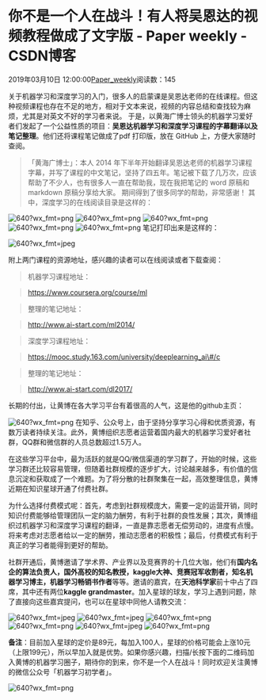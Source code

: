 
# 你不是一个人在战斗！有人将吴恩达的视频教程做成了文字版 - Paper weekly - CSDN博客


2019年03月10日 12:00:00[Paper_weekly](https://me.csdn.net/c9Yv2cf9I06K2A9E)阅读数：145


关于机器学习和深度学习的入门，很多人的启蒙课是吴恩达老师的在线课程。但这种视频课程也存在不足的地方，相对于文本来说，视频的内容总结和查找较为麻烦，尤其是对英文不好的学习者来说。
于是，以黄海广博士领头的机器学习爱好者们发起了一个公益性质的项目：**吴恩达机器学习和深度学习课程的字幕翻译以及笔记整理**。他们还将课程笔记做成了pdf 打印版，放在 GitHub 上，方便大家随时查阅。

> 「黄海广博士」：本人 2014 年下半年开始翻译吴恩达老师的机器学习课程字幕，并写了课程的中文笔记，坚持了四五年。笔记被下载了几万次，应该帮助了不少人，也有很多人一直在帮助我，现在我把笔记的 word 原稿和 markdown 原稿分享给大家。
> 期间得到了很多同学的帮助，非常感谢！
其中，深度学习的在线阅读目录是这样的：

![640?wx_fmt=png](https://ss.csdn.net/p?https://mmbiz.qpic.cn/mmbiz_png/ZVbHwHpkByicBCDDBBLW8RDoTnia7uHkpWtPxlRxkD1ClyUtQTpDdKSPmFWvtjrD4Xntg9MiaNQw2I26libwDuIeeA/640?wx_fmt=png)
![640?wx_fmt=png](https://ss.csdn.net/p?https://mmbiz.qpic.cn/mmbiz_png/ZVbHwHpkByicBCDDBBLW8RDoTnia7uHkpWwTY7kE8EK2ia0Sans5TkeQBWkvTm8nfsI3XMHtanZBXh8RicdHycWh1w/640?wx_fmt=png)
![640?wx_fmt=png](https://ss.csdn.net/p?https://mmbiz.qpic.cn/mmbiz_png/ZVbHwHpkByicBCDDBBLW8RDoTnia7uHkpWb81nUpicVuLhjhpjZ5YqUI5TgG1tE3b4d0eOOYRbiaI6OShtsvg1vOug/640?wx_fmt=png)
![640?wx_fmt=png](https://ss.csdn.net/p?https://mmbiz.qpic.cn/mmbiz_png/ZVbHwHpkByicBCDDBBLW8RDoTnia7uHkpWAd6A6N7P5icmxqWAS75OLzTOEiapB19wzI4nr6PPO8xicWMU2zrlnojPQ/640?wx_fmt=png)
![640?wx_fmt=png](https://ss.csdn.net/p?https://mmbiz.qpic.cn/mmbiz_png/ZVbHwHpkByicBCDDBBLW8RDoTnia7uHkpWEGtSzx7TU1UfKMJXnlqR4FibLyGRIpwXPpbVuBKkNn7jTz5EWfgxicTA/640?wx_fmt=png)
笔记打印出来是这样的：

![640?wx_fmt=jpeg](https://ss.csdn.net/p?https://mmbiz.qpic.cn/mmbiz_jpg/ZVbHwHpkByicBCDDBBLW8RDoTnia7uHkpWAIXRI6cFYJ4m3ORoBcrTFk1M8NNf75NRsJCNUuUsRiajhbnTichicHSPw/640?wx_fmt=jpeg)

附上两门课程的资源地址，感兴趣的读者可以在线阅读或者下载查阅：
> 机器学习课程地址：

> https://www.coursera.org/course/ml

> 整理的笔记地址：

> http://www.ai-start.com/ml2014/

> 深度学习课程地址：

> https://mooc.study.163.com/university/deeplearning_ai\#/c

> 整理的笔记地址：

> http://www.ai-start.com/dl2017/

长期的付出，让黄博在各大学习平台有着很高的人气，这是他的github主页：

![640?wx_fmt=png](https://ss.csdn.net/p?https://mmbiz.qpic.cn/mmbiz_png/ZVbHwHpkByibLtoSrKRR2dV6CsTzmsfWxLpE6s2PiavOIHdNpfGPjV9IvicSC5yicqUJlYNVlBEliat7kXjd3S8mx6g/640?wx_fmt=png)
在知乎、公众号上，由于坚持分享学习心得和优质资源，有数万读者持续关注。此外，黄博组织志愿者运营着国内最大的机器学习爱好者社群，QQ群和微信群的人员总数超过1.5万人。

在这些学习平台中，最为活跃的就是QQ/微信渠道的学习群了，开始的时候，这些学习群还比较容易管理，但随着社群规模的逐步扩大，讨论越来越多，有价值的信息沉淀和获取成了一个难题。为了将分散的社群聚集在一起，高效整理信息，黄博近期在知识星球开通了付费社群。

为什么选择付费模式呢：首先，考虑到社群规模庞大，需要一定的运营开销，同时知识付费能够给管理团队一定的脑力酬劳，有利于社群的良性发展；其次，黄博组织过机器学习和深度学习课程的翻译，一直是靠志愿者无偿劳动的，进度有点慢。将来考虑对志愿者给以一定的酬劳，推动志愿者的积极性；最后，付费模式有利于真正的学习者能得到更好的帮助。

社群开通后，黄博邀请了学术界、产业界以及竞赛界的十几位大咖，他们有**国内名企的算法负责人，国外高校的知名教授，kaggle大神、竞赛冠军收割者，知名机器学习博主，机器学习畅销书作者**等等。邀请的嘉宾，在**天池科学家**前十中占了四席，其中还有两位**kaggle grandmaster**。加入星球的球友，学习上遇到问题，除了直接向这些嘉宾提问，也可以在星球中同他人请教交流：

![640?wx_fmt=jpeg](https://ss.csdn.net/p?https://mmbiz.qpic.cn/mmbiz_jpg/ZVbHwHpkByicBCDDBBLW8RDoTnia7uHkpWI2ibf9ZqB8eaeIEN0PY4I1KapyBmfeMeDP1vmXzwtLLSFvrKKUSOuaQ/640?wx_fmt=jpeg)
![640?wx_fmt=jpeg](https://ss.csdn.net/p?https://mmbiz.qpic.cn/mmbiz_jpg/ZVbHwHpkByicBCDDBBLW8RDoTnia7uHkpW1ArVXuSRR9vfE0iaA9NuSemF1YC8tKWzVf1CiaMs70d7dV6Cl3o0kpdQ/640?wx_fmt=jpeg)
![640?wx_fmt=png](https://ss.csdn.net/p?https://mmbiz.qpic.cn/mmbiz_png/ZVbHwHpkByicBCDDBBLW8RDoTnia7uHkpWWhxaxy7icEvtjYW0MAtzWdMv9aqZk0Qdiae8djXN9odxDUdHcmzKicISw/640?wx_fmt=png)
![640?wx_fmt=png](https://ss.csdn.net/p?https://mmbiz.qpic.cn/mmbiz_png/ZVbHwHpkByicBCDDBBLW8RDoTnia7uHkpWesRIweRgiaEUTarY8w7cWpWBlcEcpjSr3Ea2kDCHpYgHY8icataXujfw/640?wx_fmt=png)
![640?wx_fmt=jpeg](https://ss.csdn.net/p?https://mmbiz.qpic.cn/mmbiz_jpg/ZVbHwHpkByicBCDDBBLW8RDoTnia7uHkpWE8Q4UxhUv4V9ytmvahbCI8OsRj3MPQ3rciaEU68wQibZq2A63v3h9vibw/640?wx_fmt=jpeg)
![640?wx_fmt=png](https://ss.csdn.net/p?https://mmbiz.qpic.cn/mmbiz_png/ZVbHwHpkByicBCDDBBLW8RDoTnia7uHkpW0BN4zaWuqLJPyLX4GiaCrGJtngwusI4hzcuoC8FbCDwJd5MeCGIuJ2w/640?wx_fmt=png)


**备注**：目前加入星球的定价是89元，每加入100人，星球的价格可能会上涨10元（上限199元），所以早加入就是优势。如果你感兴趣，扫描/长按下面的二维码加入黄博的机器学习圈子，期待你的到来，你不是一个人在战斗！同时欢迎关注黄博的微信公众号「机器学习初学者」。

![640?wx_fmt=png](https://ss.csdn.net/p?https://mmbiz.qpic.cn/mmbiz_png/ZVbHwHpkByicBCDDBBLW8RDoTnia7uHkpWPveVADC0jW341wvdggD8QvZhTBXBUtMaGIfWJuicLiceW6ic6ZoOEHqHQ/640?wx_fmt=png)



